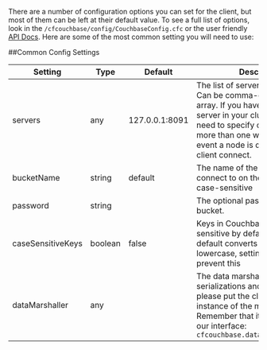 There are a number of configuration options you can set for the client, but most of them can be left at their default value.  To see a full list of options, look in the `/cfcouchbase/config/CouchbaseConfig.cfc` or the user friendly [API Docs](http://apidocs.ortussolutions.com/cfcouchbase/2.0.0).
Here are some of the most common setting you will need to use:

##Common Config Settings

| Setting | Type | Default | Description |
| -- | -- | -- | -- |
| servers           | any     | 127.0.0.1:8091 | The list of servers to connect to. Can be comma-delimited list or an array. If you have more than one server in your cluster, you only need to specify one, but adding more than one will help in the event a node is down when the client connect.  |
| bucketName        | string  | default        | The name of the bucket to connect to on the cluster. This is case-sensitive |
| password          | string  |                | The optional password of the bucket. |
| caseSensitiveKeys | boolean | false          | Keys in Couchbase are case sensitive by default, the SDK by default converts all keys to lowercase, setting this to *true* will prevent this |
| dataMarshaller    | any     |                | The data marshaller to use for serializations and deserializations, please put the class path or the instance of the marshaller to use. Remember that it must implement our interface: `cfcouchbase.data.IDataMarshaller` |

